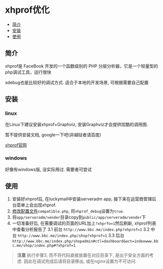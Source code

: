 # xhprof优化

- [简介](#introduction)
- [安装](#install)
- [使用](#use)

<a name="introduction"></a>

## 简介

xhprof是 FaceBook 开发的一个函数级别的 PHP 分层分析器，它是一个轻量型的php调试工具，运行很快

xdebug也是比较好的调试方式. 适合于本地的开发场景, 可根据需要自己配置

<a name="use"></a>

## 安装

### linux
在Linux下建议安装xhprof+Graphviz, 安装Graphviz才会提供炫酷的调用图.

暂不提供安装文档, google一下吧(非越狱者请百度)

[xhprof官网](http://xhprof.io)

### windows
好像有windows版, 没实际用过. 需要者可尝试

## 使用

1. 安装好xhprof后, 在luckymall中安装serveradm app, 接下来在运营商管理后台菜单上会出现xhprof.
2. [修改配置文件](/basic/configuration.md)`compatible.php`, 将`xhprof_debug`设置为`true`.
3. 将`app/serveradm/vender`目录copy到`public/app/serveradm/vender`下
4. 一切准备好后, 在需要调试的页面的URL加上`?xhprfo=1`然后刷新, xhprof列表中查看分析报告了
   3.1 前台 `http://www.bbc.me/index.php?xhprof=1`
   3.2 中台 `http://www.bbc.me/index.php/shop?xhprof=1`
   3.3 后台 `http://www.bbc.me/index.php/shopadmin#ctl=dashboard&act=indexwww.bbc.me/shop/index.php#?xhprof=1`

> **注意** 执行步骤3, 而不将代码直接放置在对应目录下, 是出于安全方面的考虑. 因此在调试完成后请将目录移出, 或在nginx设置为不可访问.





